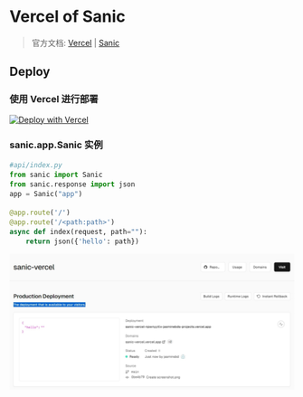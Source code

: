 # Vercel of Sanic

> 官方文档: [Vercel](https://vercel.com/docs/functions/runtimes/python#asynchronous-server-gateway-interface) | [Sanic](https://sanic.dev/en)


## Deploy

### 使用 Vercel 进行部署

[![Deploy with Vercel](https://vercel.com/button)](https://vercel.com/import/project?template=https://github.com/jasminebd/sanic-vercel)

### sanic.app.Sanic 实例

```python
#api/index.py
from sanic import Sanic
from sanic.response import json
app = Sanic("app")

@app.route('/')
@app.route('/<path:path>')
async def index(request, path=""):
    return json({'hello': path})
```

![screenshot](images/screenshot.png)

